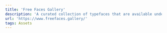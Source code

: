 ```yaml
---
title: 'Free Faces Gallery'
description: 'A curated collection of typefaces that are available under a variety of free licences somewhere on the interwebs.'
url: 'https://www.freefaces.gallery/'
tags: Assets
---
```

